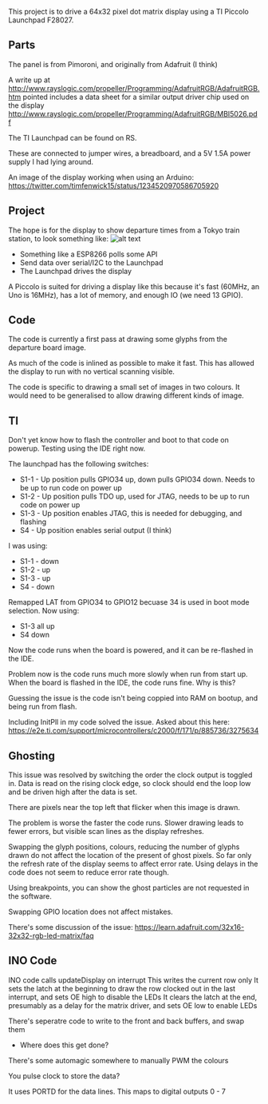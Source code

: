This project is to drive a 64x32 pixel dot matrix display using a TI Piccolo Launchpad F28027.

## Parts
The panel is from Pimoroni, and originally from Adafruit (I think)

A write up at http://www.rayslogic.com/propeller/Programming/AdafruitRGB/AdafruitRGB.htm pointed includes a data sheet for a similar output driver chip used on the display http://www.rayslogic.com/propeller/Programming/AdafruitRGB/MBI5026.pdf

The TI Launchpad can be found on RS.

These are connected to jumper wires, a breadboard, and a 5V 1.5A power supply I had lying around.

An image of the display working when using an Arduino: https://twitter.com/timfenwick15/status/1234520970586705920

## Project
The hope is for the display to show departure times from a Tokyo train station, to look something like:
![alt text](https://youinjapan.net/transportation/pics/japan-train-board.jpg "A Japanese departure board")

- Something like a ESP8266 polls some API
- Send data over serial/I2C to the Launchpad
- The Launchpad drives the display

A Piccolo is suited for driving a display like this because it's fast (60MHz, an Uno is 16MHz), has a lot of memory, and enough IO (we need 13 GPIO).

## Code
The code is currently a first pass at drawing some glyphs from the departure board image.

As much of the code is inlined as possible to make it fast. This has allowed the display to run with no vertical scanning visible.

The code is specific to drawing a small set of images in two colours. It would need to be generalised to allow drawing different kinds of image.

## TI
Don't yet know how to flash the controller and boot to that code on powerup. Testing using the IDE right now.

The launchpad has the following switches:
- S1-1 - Up position pulls GPIO34 up, down pulls GPIO34 down. Needs to be up to run code on power up
- S1-2 - Up position pulls TDO up, used for JTAG, needs to be up to run code on power up
- S1-3 - Up position enables JTAG, this is needed for debugging, and flashing
- S4   - Up position enables serial output (I think)

I was using:
- S1-1 - down
- S1-2 - up
- S1-3 - up
- S4   - down

Remapped LAT from GPIO34 to GPIO12 becuase 34 is used in boot mode selection. Now using:
- S1-3 all up
- S4 down

Now the code runs when the board is powered, and it can be re-flashed in the IDE.

Problem now is the code runs much more slowly when run from start up. When the board is flashed in the IDE, the code runs fine. Why is this?

Guessing the issue is the code isn't being coppied into RAM on bootup, and being run from flash.

Including InitPll in my code solved the issue. Asked about this here: https://e2e.ti.com/support/microcontrollers/c2000/f/171/p/885736/3275634

## Ghosting
This issue was resolved by switching the order the clock output is toggled in. Data is read on the rising clock edge, so clock should end the loop low and be driven high after the data is set.

There are pixels near the top left that flicker when this image is drawn.

The problem is worse the faster the code runs. Slower drawing leads to fewer errors, but visible scan lines as the display refreshes.

Swapping the glyph positions, colours, reducing the number of glyphs drawn do not affect the location of the present of ghost pixels. So far only the refresh rate of the display seems to affect error rate. Using delays in the code does not seem to reduce error rate though.

Using breakpoints, you can show the ghost particles are not requested in the software.

Swapping GPIO location does not affect mistakes.

There's some discussion of the issue: https://learn.adafruit.com/32x16-32x32-rgb-led-matrix/faq

## INO Code

INO code calls updateDisplay on interrupt
This writes the current row only
It sets the latch at the beginning to draw the row clocked out in the last interrupt, and sets OE high to disable the LEDs
It clears the latch at the end, presumably as a delay for the matrix driver, and sets OE low to enable LEDs

There's seperatre code to write to the front and back buffers, and swap them
  - Where does this get done?

  There's some automagic somewhere to manually PWM the colours

  You pulse clock to store the data?

  It uses PORTD for the data lines. This maps to digital outputs 0 - 7

